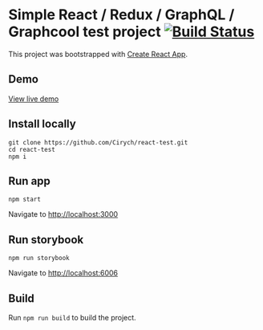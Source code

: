 # Simple React / Redux / GraphQL / Graphcool test project [![Build Status](https://travis-ci.org/Cirych/react-test.svg?branch=master)](https://travis-ci.org/Cirych/react-test)

This project was bootstrapped with [Create React App](https://github.com/facebookincubator/create-react-app).

## Demo
[View live demo](https://cirych.github.io/react-test)

## Install locally

```
git clone https://github.com/Cirych/react-test.git
cd react-test
npm i
```

## Run app

```
npm start
```
Navigate to [http://localhost:3000](http://localhost:3000)

## Run storybook

```
npm run storybook
```
Navigate to [http://localhost:6006](http://localhost:6006)

## Build

Run `npm run build` to build the project.